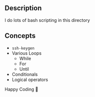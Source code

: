 ## Description
I do lots of bash scripting in this directory

## Concepts
- `ssh-keygen`
- Various Loops
    - While
    - For
    - Until
- Conditionals
- Logical operators


Happy Coding 🥂
